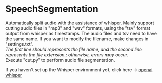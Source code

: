 # SpeechSegmentation
 Automatically split audio with the assistance of whisper.
 Mainly support cutting audio files in "mp3" and "wav" formats, using the "tsv" format output from whisper as timestamps. The audio files and tsv need to have the same name. If you want to modify the filename, make changes in "settings.txt".<br>
 *The first line should represents the file name, and the second line represents the file extension.; otherwise, errors may occur.*<br>
 Execute "cut.py" to perform audio file segmentation.<br>
 
 If you haven't set up the Whisper environment yet, click here -> [openai whisper](https://github.com/openai/whisper "openai whisper")
